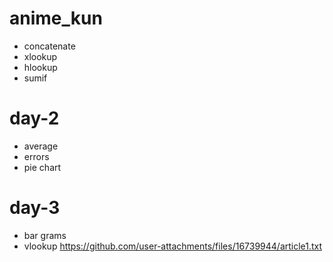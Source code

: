 # anime_kun

- concatenate
- xlookup
- hlookup
- sumif
# day-2
- average
- errors
- pie chart
# day-3
- bar grams
- vlookup
https://github.com/user-attachments/files/16739944/article1.txt
